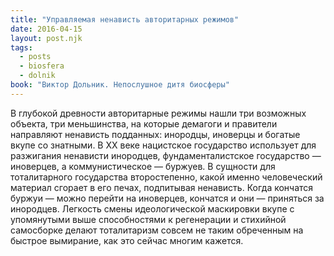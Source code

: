 ```yaml
---
title: "Управляемая ненависть авторитарных режимов"
date: 2016-04-15
layout: post.njk
tags:
  - posts
  - biosfera
  - dolnik
book: "Виктор Дольник. Непослушное дитя биосферы"
---
```


В глубокой древности авторитарные режимы нашли три возможных объекта, три меньшинства, на которые демагоги и правители направляют ненависть подданных: инородцы, иноверцы и богатые вкупе со знатными. В XX веке нацистское государство использует для разжигания ненависти инородцев, фундаменталистское государство — иноверцев, а коммунистическое — буржуев. В сущности для тоталитарного государства второстепенно, какой именно человеческий материал сгорает в его печах, подпитывая ненависть. Когда кончатся буржуи — можно перейти на иноверцев, кончатся и они — приняться за инородцев. Легкость смены идеологической маскировки вкупе с упомянутыми выше способностями к регенерации и стихийной самосборке делают тоталитаризм совсем не таким обреченным на быстрое вымирание, как это сейчас многим кажется.

